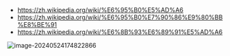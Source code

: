

- https://zh.wikipedia.org/wiki/%E6%95%B0%E5%AD%A6
- https://zh.wikipedia.org/wiki/%E6%95%B0%E7%90%86%E9%80%BB%E8%BE%91
- https://zh.wikipedia.org/wiki/%E6%8B%93%E6%89%91%E5%AD%A6

![image-20240524174822866](https://p.ipic.vip/cxjxcl.png)